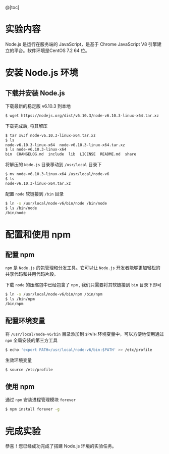 @[toc]



# 实验内容
Node.js 是运行在服务端的 JavaScript，是基于 Chrome JavaScript V8 引擎建立的平台。软件环境是CentOS 7.2 64 位。

# 安装 Node.js 环境  
## 下载并安装 Node.js

下载最新的稳定版 v6.10.3 到本地

```bash
$ wget https://nodejs.org/dist/v6.10.3/node-v6.10.3-linux-x64.tar.xz
```

下载完成后, 将其解压

```bash
$ tar xvJf node-v6.10.3-linux-x64.tar.xz
$ ls
node-v6.10.3-linux-x64  node-v6.10.3-linux-x64.tar.xz
$ ls node-v6.10.3-linux-x64
bin  CHANGELOG.md  include  lib  LICENSE  README.md  share
```

将解压的 `Node.js` 目录移动到 `/usr/local` 目录下

```bash
$ mv node-v6.10.3-linux-x64 /usr/local/node-v6
$ ls
node-v6.10.3-linux-x64.tar.xz
```

配置 `node` 软链接到 `/bin` 目录

```bash
$ ln -s /usr/local/node-v6/bin/node /bin/node
$ ls /bin/node
/bin/node
```

# 配置和使用 npm
## 配置 npm
`npm` 是 `Node.js` 的包管理和分发工具。它可以让 `Node.js` 开发者能够更加轻松的共享代码和共用代码片段。

下载 `node` 的压缩包中已经包含了 `npm` , 我们只需要将其软链接到 `bin` 目录下即可

```bash
$ ln -s /usr/local/node-v6/bin/npm /bin/npm
$ ls /bin/npm
/bin/npm
```

## 配置环境变量

将 `/usr/local/node-v6/bin` 目录添加到 `$PATH` 环境变量中，可以方便地使用通过 `npm` 全局安装的第三方工具

```bash
$ echo 'export PATH=/usr/local/node-v6/bin:$PATH' >> /etc/profile
```

生效环境变量

```bash
$ source /etc/profile
```

## 使用 npm

通过 `npm` 安装进程管理模块 `forever`

```bash
$ npm install forever -g
```

# 完成实验

恭喜！您已经成功完成了搭建 Node.js 环境的实验任务。

